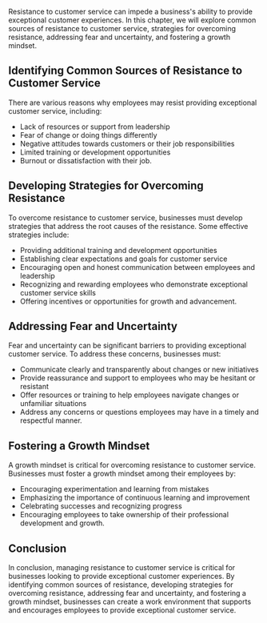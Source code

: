 
Resistance to customer service can impede a business's ability to provide exceptional customer experiences. In this chapter, we will explore common sources of resistance to customer service, strategies for overcoming resistance, addressing fear and uncertainty, and fostering a growth mindset.

Identifying Common Sources of Resistance to Customer Service
------------------------------------------------------------

There are various reasons why employees may resist providing exceptional customer service, including:

* Lack of resources or support from leadership
* Fear of change or doing things differently
* Negative attitudes towards customers or their job responsibilities
* Limited training or development opportunities
* Burnout or dissatisfaction with their job.

Developing Strategies for Overcoming Resistance
-----------------------------------------------

To overcome resistance to customer service, businesses must develop strategies that address the root causes of the resistance. Some effective strategies include:

* Providing additional training and development opportunities
* Establishing clear expectations and goals for customer service
* Encouraging open and honest communication between employees and leadership
* Recognizing and rewarding employees who demonstrate exceptional customer service skills
* Offering incentives or opportunities for growth and advancement.

Addressing Fear and Uncertainty
-------------------------------

Fear and uncertainty can be significant barriers to providing exceptional customer service. To address these concerns, businesses must:

* Communicate clearly and transparently about changes or new initiatives
* Provide reassurance and support to employees who may be hesitant or resistant
* Offer resources or training to help employees navigate changes or unfamiliar situations
* Address any concerns or questions employees may have in a timely and respectful manner.

Fostering a Growth Mindset
--------------------------

A growth mindset is critical for overcoming resistance to customer service. Businesses must foster a growth mindset among their employees by:

* Encouraging experimentation and learning from mistakes
* Emphasizing the importance of continuous learning and improvement
* Celebrating successes and recognizing progress
* Encouraging employees to take ownership of their professional development and growth.

Conclusion
----------

In conclusion, managing resistance to customer service is critical for businesses looking to provide exceptional customer experiences. By identifying common sources of resistance, developing strategies for overcoming resistance, addressing fear and uncertainty, and fostering a growth mindset, businesses can create a work environment that supports and encourages employees to provide exceptional customer service.
